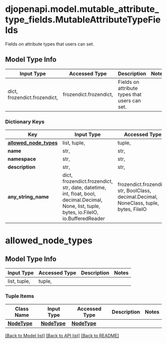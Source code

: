 # djopenapi.model.mutable_attribute_type_fields.MutableAttributeTypeFields

Fields on attribute types that users can set.

## Model Type Info
Input Type | Accessed Type | Description | Notes
------------ | ------------- | ------------- | -------------
dict, frozendict.frozendict,  | frozendict.frozendict,  | Fields on attribute types that users can set. | 

### Dictionary Keys
Key | Input Type | Accessed Type | Description | Notes
------------ | ------------- | ------------- | ------------- | -------------
**[allowed_node_types](#allowed_node_types)** | list, tuple,  | tuple,  |  | 
**name** | str,  | str,  |  | 
**namespace** | str,  | str,  |  | 
**description** | str,  | str,  |  | 
**any_string_name** | dict, frozendict.frozendict, str, date, datetime, int, float, bool, decimal.Decimal, None, list, tuple, bytes, io.FileIO, io.BufferedReader | frozendict.frozendict, str, BoolClass, decimal.Decimal, NoneClass, tuple, bytes, FileIO | any string name can be used but the value must be the correct type | [optional]

# allowed_node_types

## Model Type Info
Input Type | Accessed Type | Description | Notes
------------ | ------------- | ------------- | -------------
list, tuple,  | tuple,  |  | 

### Tuple Items
Class Name | Input Type | Accessed Type | Description | Notes
------------- | ------------- | ------------- | ------------- | -------------
[**NodeType**](NodeType.md) | [**NodeType**](NodeType.md) | [**NodeType**](NodeType.md) |  | 

[[Back to Model list]](../../README.md#documentation-for-models) [[Back to API list]](../../README.md#documentation-for-api-endpoints) [[Back to README]](../../README.md)

